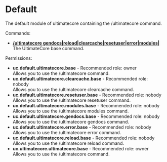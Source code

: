 Default
====
The default module of ultimatecore containing the /ultimatecore command.

Commands: <br>
* **[/ultimatecore gendocs|reload|clearcache|resetuser|error|modules|](../commands/ultimatecore.md)**<br>The UltimateCore base command.

Permissions: <br>
* **uc.default.ultimatecore.base** - Recommended role: owner<br>Allows you to use the /ultimatecore command.
* **uc.default.ultimatecore.clearcache.base** - Recommended role: nobody<br>Allows you to use the /ultimatecore clearcache command.
* **uc.default.ultimatecore.resetuser.base** - Recommended role: nobody<br>Allows you to use the /ultimatecore resetuser command.
* **uc.default.ultimatecore.modules.base** - Recommended role: nobody<br>Allows you to use the /ultimatecore modules command.
* **uc.default.ultimatecore.gendocs.base** - Recommended role: nobody<br>Allows you to use the /ultimatecore gendocs command.
* **uc.default.ultimatecore.error.base** - Recommended role: nobody<br>Allows you to use the /ultimatecore error command.
* **uc.default.ultimatecore.reload.base** - Recommended role: nobody<br>Allows you to use the /ultimatecore reload command.
* **uc.ultimatecore.ultimatecore.base** - Recommended role: owner<br>Allows you to use the /ultimatecore command.
